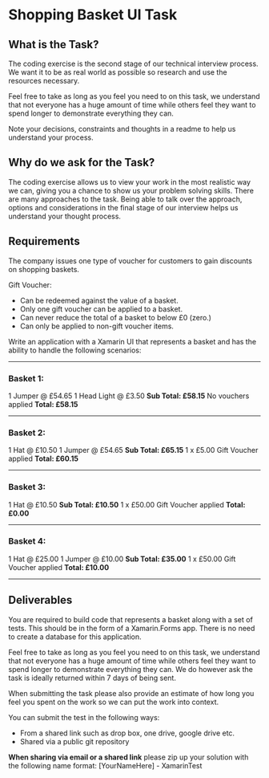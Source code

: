 # Shopping Basket UI Task

## What is the Task?
The coding exercise is the second stage of our technical interview process. We want it to be as real world as possible so research and use the resources necessary. 

Feel free to take as long as you feel you need to on this task, we understand that not everyone has a huge amount of time while others feel they want to spend longer to demonstrate everything they can. 

Note your decisions, constraints and thoughts in a readme to help us understand your process.

## Why do we ask for the Task?

The coding exercise allows us to view your work in the most realistic way we can, giving you a chance to show us your problem solving skills. There are many approaches to the task. Being able to talk over the approach, options and considerations in the final stage of our interview helps us understand your thought process.

## Requirements
The company issues one type of voucher for customers to gain discounts on shopping baskets. 

Gift Voucher:
- Can be redeemed against the value of a basket. 
- Only one gift voucher can be applied to a basket. 
- Can never reduce the total of a basket to below £0 (zero.)
- Can only be applied to non-gift voucher items.

Write an application with a Xamarin UI that represents a basket and has the ability to handle the following scenarios:


---

### Basket 1:
1 Jumper @ £54.65
1 Head Light @ £3.50
**Sub Total: £58.15**
No vouchers applied
**Total: £58.15**

---

### Basket 2:
1 Hat @ £10.50
1 Jumper @ £54.65
**Sub Total: £65.15**
1 x £5.00 Gift Voucher applied
**Total: £60.15**

---

### Basket 3:
1 Hat @ £10.50
**Sub Total: £10.50**
1 x £50.00 Gift Voucher applied
**Total: £0.00**

---

### Basket 4:
1 Hat @ £25.00
1 Jumper @ £10.00
**Sub Total: £35.00**
1 x £50.00 Gift Voucher applied
**Total: £10.00**

---

## Deliverables
You are required to build code that represents a basket along with a set of tests. This should be in the form of a Xamarin.Forms app. There is no need to create a database for this application.

Feel free to take as long as you feel you need to on this task, we understand that not everyone has a huge amount of time while others feel they want to spend longer to demonstrate everything they can.  We do however ask the task is ideally returned within 7 days of being sent.

When submitting the task please also provide an estimate of how long you feel you spent on the work so we can put the work into context.

You can submit the test in the following ways:
- From a shared link such as drop box, one drive, google drive etc. 
- Shared via a public git repository 

**When sharing via email or a shared link** please zip up your solution with the following name format: [YourNameHere] - XamarinTest
